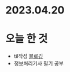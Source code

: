 # 2023.04.20

# 오늘 한 것

* til작성 [블로깅](https://dyfhfhd56.tistory.com/manage/newpost/30?type=post&returnURL=https%3A%2F%2Fdyfhfhd56.tistory.com%2F30)
* 정보처리기사 필기 공부
